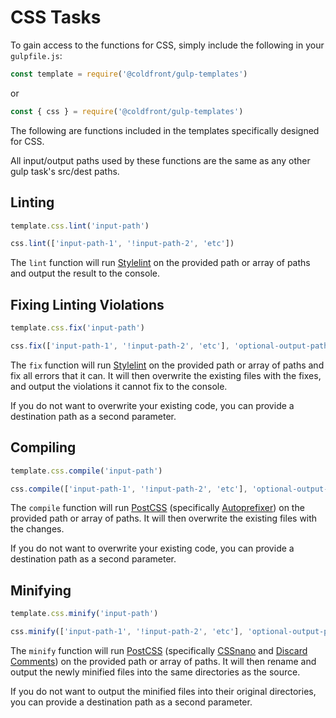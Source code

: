 # CSS Tasks

To gain access to the functions for CSS, simply include the following in your `gulpfile.js`:

```jsx
const template = require('@coldfront/gulp-templates')
```

or

```jsx
const { css } = require('@coldfront/gulp-templates')
```

The following are functions included in the templates specifically designed for CSS.

All input/output paths used by these functions are the same as any other gulp task's src/dest paths.

## Linting

```jsx
template.css.lint('input-path')
```

```jsx
css.lint(['input-path-1', '!input-path-2', 'etc'])
```

The `lint` function will run [Stylelint](https://github.com/stylelint/stylelint) on the provided path or array of paths and output the result to the console.

## Fixing Linting Violations

```jsx
template.css.fix('input-path')
```

```jsx
css.fix(['input-path-1', '!input-path-2', 'etc'], 'optional-output-path')
```

The `fix` function will run [Stylelint](https://github.com/stylelint/stylelint) on the provided path or array of paths and fix all errors that it can. It will then overwrite the existing files with the fixes, and output the violations it cannot fix to the console.

If you do not want to overwrite your existing code, you can provide a destination path as a second parameter.

## Compiling

```jsx
template.css.compile('input-path')
```

```jsx
css.compile(['input-path-1', '!input-path-2', 'etc'], 'optional-output-path')
```

The `compile` function will run [PostCSS](https://github.com/postcss/postcss) (specifically [Autoprefixer](https://github.com/postcss/autoprefixer)) on the provided path or array of paths. It will then overwrite the existing files with the changes.

If you do not want to overwrite your existing code, you can provide a destination path as a second parameter.

## Minifying

```jsx
template.css.minify('input-path')
```

```jsx
css.minify(['input-path-1', '!input-path-2', 'etc'], 'optional-output-path')
```

The `minify` function will run [PostCSS](https://github.com/postcss/postcss) (specifically [CSSnano](https://github.com/cssnano/cssnano) and [Discard Comments](https://github.com/ben-eb/postcss-discard-comments)) on the provided path or array of paths. It will then rename and output the newly minified files into the same directories as the source.

If you do not want to output the minified files into their original directories, you can provide a destination path as a second parameter.
